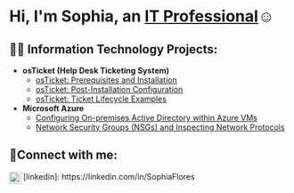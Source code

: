 <h1>Hi, I'm Sophia, an <a href="https://linkedin.com/in/SophiaFlores">IT Professional</a>☺</h1>

<h2>👨‍💻 Information Technology Projects:</h2>

- <b>osTicket (Help Desk Ticketing System)</b>
  - [osTicket: Prerequisites and Installation](https://github.com/SophiaFloresTech/osTicket---Prerequisites-and-Installation)
  - [osTicket: Post-Installation Configuration](https://github.com/SophiaFloresTech/post-install-config)
  - [osTicket: Ticket Lifecycle Examples](https://github.com/SophiaFloresTech/ticket-lifecycle)
- <b>Microsoft Azure</b>
  - [Configuring On-premises Active Directory within Azure VMs](https://github.com/SophiaFloresTech/configure-ad-)
  - [Network Security Groups (NSGs) and Inspecting Network Protocols](https://github.com/SophiaFloresTech/azure-network-protocols)

<h2>🤳Connect with me:</h2>

<img align="left" alt="Sophia | LinkedIn" width="22px" src="https://cdn.jsdelivr.net/npm/simple-icons@v3/icons/linkedin.svg" />
[linkedin]: https://linkedin.com/in/SophiaFlores
